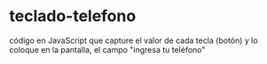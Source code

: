 # teclado-telefono
código en JavaScript que capture el valor de cada tecla (botón) y lo coloque en la pantalla, el campo "ingresa tu teléfono"
